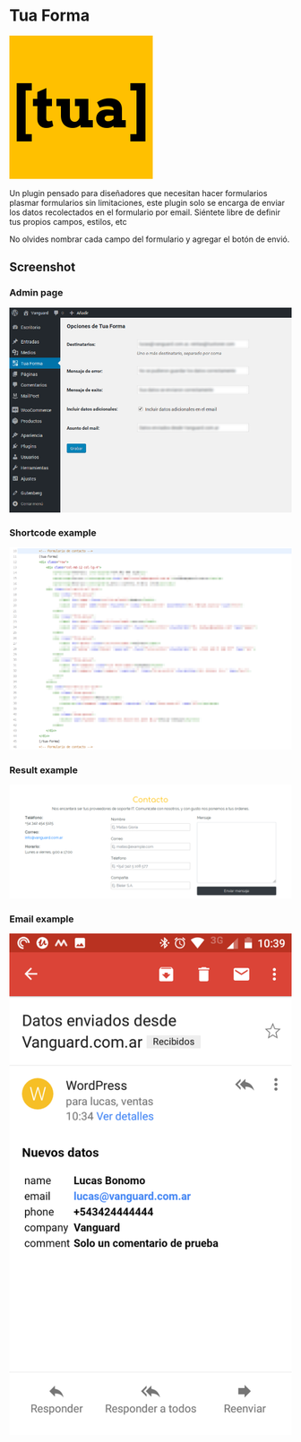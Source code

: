 # Tua Forma
![ico](https://github.com/lbonomo/Tua-Forma/raw/master/assets/icon.png)

Un plugin pensado para diseñadores que necesitan hacer formularios plasmar formularios 
sin limitaciones, este plugin solo se encarga de enviar los datos recolectados en el formulario 
por email. Siéntete libre de definir tus propios campos, estilos, etc

No olvides nombrar cada campo del formulario y agregar el botón de envió.

## Screenshot
### Admin page
![screenshot-1](https://github.com/lbonomo/Tua-Forma/raw/master/assets/screenshot-1.png)

### Shortcode example
![screenshot-2](https://github.com/lbonomo/Tua-Forma/raw/master/assets/screenshot-2.png)

### Result example
![screenshot-3](https://github.com/lbonomo/Tua-Forma/raw/master/assets/screenshot-3.png)

### Email example
![screenshot-3](https://github.com/lbonomo/Tua-Forma/raw/master/assets/screenshot-4.png)